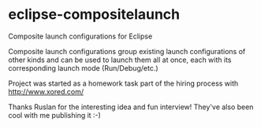 # eclipse-compositelaunch
Composite launch configurations for Eclipse

Composite launch configurations group existing launch configurations of other kinds 
and can be used to launch them all at once, each with its corresponding launch mode (Run/Debug/etc.)

Project was started as a homework task part of the hiring process with http://www.xored.com/

Thanks Ruslan for the interesting idea and fun interview! They've also been cool with me publishing it :-)

